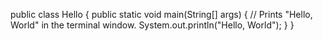 public class Hello {
   public static void main(String[] args) {
      // Prints "Hello, World" in the terminal window.
      System.out.println("Hello, World");
    }
}    
